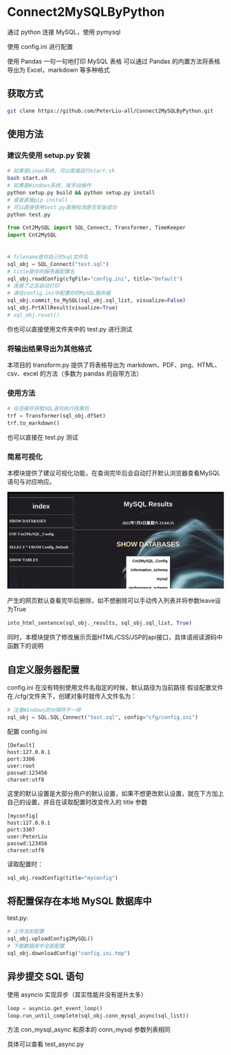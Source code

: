 # Connect2MySQLByPython

通过 python 连接 MySQL，使用 pymysql

使用 config.ini 进行配置

使用 Pandas 一句一句地打印 MySQL 表格
可以通过 Pandas 的内置方法将表格导出为 Excel，markdown 等多种格式

## 获取方式

```bash
git clone https://github.com/PeterLiu-all/Connect2MySQLByPython.git
```

## 使用方法

### 建议先使用 setup.py 安装

```bash
# 如果是Linux系统，可以直接运行start.sh
bash start.sh
# 如果是Windows系统，就手动操作
python setup.py build && python setup.py install
# 或者直接pip install .
# 可以直接使用test.py直接检测是否安装成功
python test.py
```

```python
from Cnt2MySQL import SQL_Connect, Transformer, TimeKeeper
import Cnt2MySQL


# filename是你自己的sql文件名
sql_obj = SQL_Connect("test.sql")
# title是你的服务器配置名
sql_obj.readConfig(cfgFile="config.ini", title="Default")
# 连接了之后自动打印
# 请在config.ini中配置你的MySQL服务器
sql_obj.commit_to_MySQL(sql_obj.sql_list, visualize=False)
sql_obj.PrtAllResult(visualize=True)
# sql_obj.reset()
```

你也可以直接使用文件夹中的 test.py 进行测试

### 将输出结果导出为其他格式

本项目的 transform.py 提供了将表格导出为 markdown、PDF、png、HTML、csv、excel 的方法（多数为 pandas 的自带方法）

### 使用方法

```python
# 在连接并获取SQL语句执行结果后
trf = Transformer(sql_obj.dfSet)
trf.to_markdown()
```

也可以直接在 test.py 测试

### 简易可视化
本模块提供了建议可视化功能，在查询完毕后会自动打开默认浏览器查看MySQL语句与对应响应。

![WebPage](page_show.png)

产生的网页默认查看完毕后删除，如不想删除可以手动传入列表并将参数leave设为True
```python
into_html_sentence(sql_obj._results, sql_obj.sql_list, True)
```

同时，本模块提供了修改展示页面HTML/CSS/JSP的api接口，具体请阅读源码中函数下的说明


## 自定义服务器配置

config.ini 在没有特别使用文件名指定的时候，默认路径为当前路径
假设配置文件在./cfg/文件夹下，创建对象时就传入文件名为：

```python
# 注意Windows的分隔符不一样
sql_obj = SQL.SQL_Connect("test.sql", config="cfg/config.ini")
```

配置 config.ini

```Plain
[Default]
host:127.0.0.1
port:3306
user:root
passwd:123456
charset:utf8
```

这里的默认设置是大部分用户的默认设置，如果不想更改默认设置，就在下方加上自己的设置，并且在读取配置时改变传入的 title 参数

```Plain
[myconfig]
host:127.0.0.1
port:3307
user:PeterLiu
passwd:123456
charset:utf8
```

读取配置时：

```python
sql_obj.readConfig(title="myconfig")
```

## 将配置保存在本地 MySQL 数据库中

test.py:

```python
# 上传当前配置
sql_obj.uploadConfig2MySQL()
# 下载数据库中全部配置
sql_obj.downloadConfig("config.ini.tmp")
```

## 异步提交 SQL 语句

使用 asyncio 实现异步（其实性能并没有提升太多）

```python
loop = asyncio.get_event_loop()
loop.run_until_complete(sql_obj.conn_mysql_async(sql_list))
```

方法 con_mysql_async 和原本的 conn_mysql 参数列表相同

具体可以查看 test_async.py
